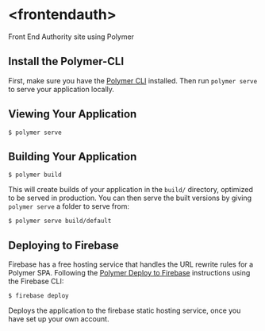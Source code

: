 # \<frontendauth\>

Front End Authority site using Polymer

## Install the Polymer-CLI

First, make sure you have the [Polymer CLI](https://www.npmjs.com/package/polymer-cli) installed. Then run `polymer serve` to serve your application locally.

## Viewing Your Application

```
$ polymer serve
```

## Building Your Application

```
$ polymer build
```

This will create builds of your application in the `build/` directory, optimized to be served in production. You can then serve the built versions by giving `polymer serve` a folder to serve from:

```
$ polymer serve build/default
```

## Deploying to Firebase

Firebase has a free hosting service that handles the URL rewrite rules for a Polymer SPA. 
Following the [Polymer Deploy to Firebase](https://www.polymer-project.org/2.0/start/toolbox/deploy) 
instructions using the Firebase CLI:

```
$ firebase deploy
```

Deploys the application to the firebase static hosting service, once you have set up your own account.
